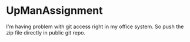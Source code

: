 # UpManAssignment

I'm having problem with git access right in my office system. 
So push the zip file directly in public git repo.

